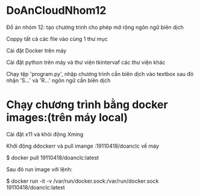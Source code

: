 # DoAnCloudNhom12
Đồ án nhóm 12: tạo chương trình cho phép mở rộng ngôn ngữ biên dịch

Coppy tất cả các file vào cùng 1 thư mục

Cài đặt Docker trên máy

Cài đặt python trên máy và thư viện tkintervaf các thư viện khác

Chạy tệp 'program.py', nhập chương trình cần biên dịch vào textbox sau đó nhận 'S...' và 'R...' ngôn ngữ cần biên dịch


# Chạy chương trình bằng docker images:(trên máy local)
Cài đặt x11 và khỏi động Xming

Khởi động ddockerr và pull imange :19110418/doanclc về máy

$ docker pull 19110418/doanclc:latest

Sau đó run image với lệnh:

$ docker run -it -v /var/run/docker.sock:/var/run/docker.sock 19110418/doanclc:latest
